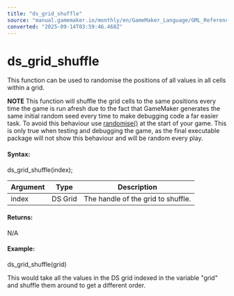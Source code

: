 ```yaml
---
title: "ds_grid_shuffle"
source: "manual.gamemaker.io/monthly/en/GameMaker_Language/GML_Reference/Data_Structures/DS_Grids/ds_grid_shuffle.htm"
converted: "2025-09-14T03:59:46.468Z"
---
```


# ds\_grid\_shuffle

This function can be used to randomise the positions of all values in all cells within a grid.

**NOTE** This function will shuffle the grid cells to the same positions every time the game is run afresh due to the fact that GameMaker generates the same initial random seed every time to make debugging code a far easier task. To avoid this behaviour use [randomise()](../../Maths_And_Numbers/Number_Functions/randomise.md) at the start of your game. This is only true when testing and debugging the game, as the final executable package will not show this behaviour and will be random every play.

#### Syntax:

ds\_grid\_shuffle(index);

| Argument | Type | Description |
| --- | --- | --- |
| index | DS Grid | The handle of the grid to shuffle. |

#### Returns:

N/A

#### Example:

ds\_grid\_shuffle(grid)

This would take all the values in the DS grid indexed in the variable "grid" and shuffle them around to get a different order.